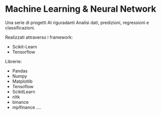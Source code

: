 # Machine Learning  &  Neural Network

Una serie di progetti AI riguradanti Analisi dati, predizioni, regressioni e classificazioni.

Realizzati attraverso i framework:
* Scikit-Learn
* Tensorflow

Librerie:
* Pandas
* Numpy
* Matplotlib
* Tensoflow
* ScikitLearn
* nltk
* binance
* mplfinance
....
